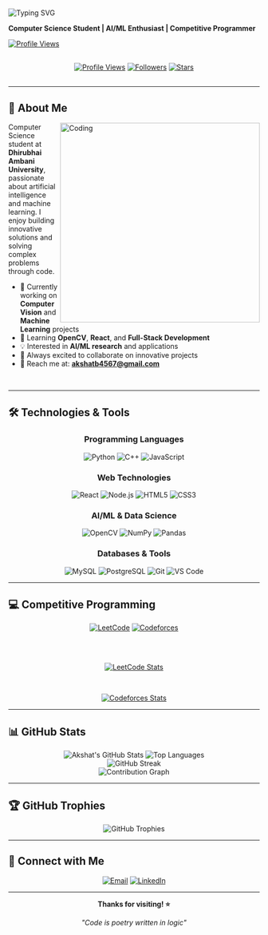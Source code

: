 # <div align="center">

<img src="https://readme-typing-svg.herokuapp.com?font=Fira+Code&size=32&duration=2800&pause=2000&color=4A90E2&center=true&vCenter=true&width=600&lines=Hi%2C+I'm+Akshat+Bhatt+%F0%9F%91%8B;AI%2FML+Developer;Problem+Solver" alt="Typing SVG" />

**Computer Science Student | AI/ML Enthusiast | Competitive Programmer**

[![Profile Views](https://komarev.com/ghpvc/?username=Akshat21112005&color=4A90E2&style=flat-square)](https://github.com/Akshat21112005)

</div>

<div align="center" style="margin: 30px 0;">

[![Profile Views](https://komarev.com/ghpvc/?username=Akshat21112005&label=Profile%20Views&color=blueviolet&style=for-the-badge)](https://github.com/Akshat21112005)
[![Followers](https://img.shields.io/github/followers/Akshat21112005?label=Followers&style=for-the-badge&color=blue)](https://github.com/Akshat21112005)
[![Stars](https://img.shields.io/github/stars/Akshat21112005?label=Total%20Stars&style=for-the-badge&color=yellow)](https://github.com/Akshat21112005)

</div>

---

## 🚀 About Me

<img align="right" alt="Coding" width="400" src="https://cdn.dribbble.com/users/1162077/screenshots/3848914/programmer.gif">

Computer Science student at **Dhirubhai Ambani University**, passionate about artificial intelligence and machine learning. I enjoy building innovative solutions and solving complex problems through code.

- 🔭 Currently working on **Computer Vision** and **Machine Learning** projects
- 🌱 Learning **OpenCV**, **React**, and **Full-Stack Development**
- 💡 Interested in **AI/ML research** and applications
- 🎯 Always excited to collaborate on innovative projects
- 📧 Reach me at: **akshatb4567@gmail.com**

<br clear="both"/>

---

## 🛠️ Technologies & Tools

<div align="center">

### Programming Languages
![Python](https://img.shields.io/badge/Python-FFD43B?style=for-the-badge&logo=python&logoColor=blue)
![C++](https://img.shields.io/badge/C%2B%2B-00599C?style=for-the-badge&logo=c%2B%2B&logoColor=white)
![JavaScript](https://img.shields.io/badge/JavaScript-323330?style=for-the-badge&logo=javascript&logoColor=F7DF1E)

### Web Technologies
![React](https://img.shields.io/badge/React-20232A?style=for-the-badge&logo=react&logoColor=61DAFB)
![Node.js](https://img.shields.io/badge/Node%20js-339933?style=for-the-badge&logo=nodedotjs&logoColor=white)
![HTML5](https://img.shields.io/badge/HTML5-E34F26?style=for-the-badge&logo=html5&logoColor=white)
![CSS3](https://img.shields.io/badge/CSS3-1572B6?style=for-the-badge&logo=css3&logoColor=white)

### AI/ML & Data Science
![OpenCV](https://img.shields.io/badge/OpenCV-27338e?style=for-the-badge&logo=OpenCV&logoColor=white)
![NumPy](https://img.shields.io/badge/Numpy-777BB4?style=for-the-badge&logo=numpy&logoColor=white)
![Pandas](https://img.shields.io/badge/Pandas-2C2D72?style=for-the-badge&logo=pandas&logoColor=white)

### Databases & Tools
![MySQL](https://img.shields.io/badge/MySQL-005C84?style=for-the-badge&logo=mysql&logoColor=white)
![PostgreSQL](https://img.shields.io/badge/PostgreSQL-316192?style=for-the-badge&logo=postgresql&logoColor=white)
![Git](https://img.shields.io/badge/GIT-E44C30?style=for-the-badge&logo=git&logoColor=white)
![VS Code](https://img.shields.io/badge/VSCode-0078D4?style=for-the-badge&logo=visual%20studio%20code&logoColor=white)

</div>

---

## 💻 Competitive Programming

<div align="center">

[![LeetCode](https://img.shields.io/badge/LeetCode-FFA116?style=for-the-badge&logo=leetcode&logoColor=black)](https://leetcode.com/Akshatmaster818)
[![Codeforces](https://img.shields.io/badge/Codeforces-1F8ACB?style=for-the-badge&logo=codeforces&logoColor=white)](https://codeforces.com/profile/akshatbhatt51)

<br><br>

[![LeetCode Stats](https://leetcard.jacoblin.cool/Akshatmaster818?theme=dark&font=Ubuntu&ext=contest)](https://leetcode.com/Akshatmaster818)

<br>

[![Codeforces Stats](https://codeforces-readme-stats.vercel.app/api/card?username=akshatbhatt51&theme=nord&show_rating=true&border=true)](https://codeforces.com/profile/akshatbhatt51)

</div>

---

## 📊 GitHub Stats

<div align="center">

<img src="https://github-readme-stats.vercel.app/api?username=Akshat21112005&show_icons=true&theme=tokyonight&include_all_commits=true&count_private=true&hide_border=true&cache_seconds=1800" alt="Akshat's GitHub Stats" />

<img src="https://github-readme-stats.vercel.app/api/top-langs/?username=Akshat21112005&layout=compact&theme=tokyonight&hide_border=true&cache_seconds=1800" alt="Top Languages" />

<br>

<img src="https://github-readme-streak-stats.herokuapp.com/?user=Akshat21112005&theme=tokyonight&hide_border=true" alt="GitHub Streak" />

<br>

<img src="https://github-readme-activity-graph.vercel.app/graph?username=Akshat21112005&theme=tokyo-night&hide_border=true&area=true" alt="Contribution Graph" />

</div>

---

## 🏆 GitHub Trophies

<div align="center">

<img src="https://github-profile-trophy.vercel.app/?username=Akshat21112005&theme=tokyonight&no-frame=true&no-bg=false&margin-w=4&row=1" alt="GitHub Trophies" />

</div>

---

## 🤝 Connect with Me

<div align="center">

[![Email](https://img.shields.io/badge/Email-D14836?style=for-the-badge&logo=gmail&logoColor=white)](mailto:akshatb4567@gmail.com)
[![LinkedIn](https://img.shields.io/badge/LinkedIn-0077B5?style=for-the-badge&logo=linkedin&logoColor=white)](https://www.linkedin.com/in/akshat-bhatt-aa60a734a/)
 
</div>

---

<div align="center">

**Thanks for visiting! ⭐**

*"Code is poetry written in logic"*

</div>
